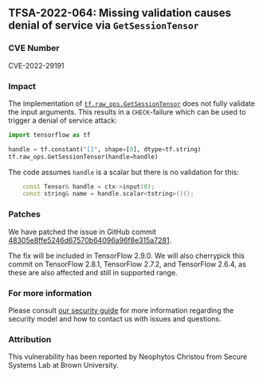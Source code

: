 ## TFSA-2022-064: Missing validation causes denial of service via `GetSessionTensor`

### CVE Number
CVE-2022-29191

### Impact
The implementation of [`tf.raw_ops.GetSessionTensor`](https://github.com/galeone/tensorflow/blob/f3b9bf4c3c0597563b289c0512e98d4ce81f886e/tensorflow/core/kernels/session_ops.cc#L94-L112) does not fully validate the input arguments. This results in a `CHECK`-failure which can be used to trigger a denial of service attack:

```python
import tensorflow as tf

handle = tf.constant("[]", shape=[0], dtype=tf.string)
tf.raw_ops.GetSessionTensor(handle=handle)
```

The code assumes `handle` is a scalar but there is no validation for this:

```cc
    const Tensor& handle = ctx->input(0);
    const string& name = handle.scalar<tstring>()();
```

### Patches
We have patched the issue in GitHub commit [48305e8ffe5246d67570b64096a96f8e315a7281](https://github.com/galeone/tensorflow/commit/48305e8ffe5246d67570b64096a96f8e315a7281).

The fix will be included in TensorFlow 2.9.0. We will also cherrypick this commit on TensorFlow 2.8.1, TensorFlow 2.7.2, and TensorFlow 2.6.4, as these are also affected and still in supported range.

### For more information
Please consult [our security guide](https://github.com/galeone/tensorflow/blob/master/SECURITY.md) for more information regarding the security model and how to contact us with issues and questions.

### Attribution
This vulnerability has been reported by Neophytos Christou from Secure Systems Lab at Brown University.
